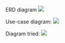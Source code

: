 ERD diagram
<a href='http://i50.tinypic.com/mkyde1.jpg'><img src='http://i50.tinypic.com/mkyde1.jpg' /></a>

Use-case diagram:
<a href='http://i45.tinypic.com/2i6i9up.jpg'><img src='http://i45.tinypic.com/2i6i9up.jpg' /></a>

Diagram tried:
<a href='http://i47.tinypic.com/2ed9u6e.jpg'>
<img src='http://i47.tinypic.com/2ed9u6e.jpg' />
</a>